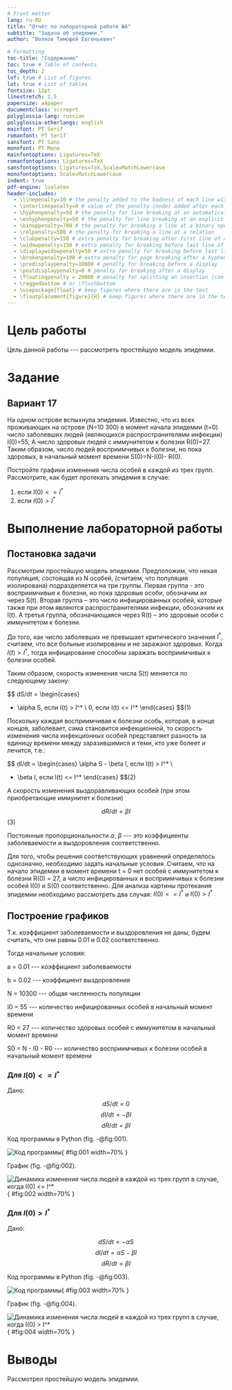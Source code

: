 ```yaml
---
# Front matter
lang: ru-RU
title: "Отчёт по лабораторной работе №6"
subtitle: "Задача об эпидемии."
author: "Волков Тимофей Евгеньевич"

# Formatting
toc-title: "Содержание"
toc: true # Table of contents
toc_depth: 2
lof: true # List of figures
lot: true # List of tables
fontsize: 12pt
linestretch: 1.5
papersize: a4paper
documentclass: scrreprt
polyglossia-lang: russian 
polyglossia-otherlangs: english
mainfont: PT Serif
romanfont: PT Serif
sansfont: PT Sans
monofont: PT Mono
mainfontoptions: Ligatures=TeX
romanfontoptions: Ligatures=TeX
sansfontoptions: Ligatures=TeX,Scale=MatchLowercase
monofontoptions: Scale=MatchLowercase
indent: true
pdf-engine: lualatex
header-includes:
  - \linepenalty=10 # the penalty added to the badness of each line within a paragraph (no associated penalty node) Increasing the value makes tex try to have fewer lines in the paragraph.
  - \interlinepenalty=0 # value of the penalty (node) added after each line of a paragraph.
  - \hyphenpenalty=50 # the penalty for line breaking at an automatically inserted hyphen
  - \exhyphenpenalty=50 # the penalty for line breaking at an explicit hyphen
  - \binoppenalty=700 # the penalty for breaking a line at a binary operator
  - \relpenalty=500 # the penalty for breaking a line at a relation
  - \clubpenalty=150 # extra penalty for breaking after first line of a paragraph
  - \widowpenalty=150 # extra penalty for breaking before last line of a paragraph
  - \displaywidowpenalty=50 # extra penalty for breaking before last line before a display math
  - \brokenpenalty=100 # extra penalty for page breaking after a hyphenated line
  - \predisplaypenalty=10000 # penalty for breaking before a display
  - \postdisplaypenalty=0 # penalty for breaking after a display
  - \floatingpenalty = 20000 # penalty for splitting an insertion (can only be split footnote in standard LaTeX)
  - \raggedbottom # or \flushbottom
  - \usepackage{float} # keep figures where there are in the text
  - \floatplacement{figure}{H} # keep figures where there are in the text
---
```


# Цель работы

Цель данной работы --- рассмотреть простейшую модель эпидемии.  

# Задание

## Вариант 17

На одном острове вспыхнула эпидемия. Известно, что из всех проживающих
на острове (N=10 300) в момент начала эпидемии (t=0) число заболевших людей
(являющихся распространителями инфекции) I(0)=55, А число здоровых людей с
иммунитетом к болезни R(0)=27. Таким образом, число людей восприимчивых к
болезни, но пока здоровых, в начальный момент времени S(0)=N-I(0)- R(0).

Постройте графики изменения числа особей в каждой из трех групп.
Рассмотрите, как будет протекать эпидемия в случае: 

1. если $I(0) <= I^*$
2. если $I(0) > I^*$

# Выполнение лабораторной работы

## Постановка задачи

Рассмотрим простейшую модель эпидемии. Предположим, что некая
популяция, состоящая из N особей, (считаем, что популяция изолирована)
подразделяется на три группы. Первая группа - это восприимчивые к болезни, но
пока здоровые особи, обозначим их через S(t). Вторая группа – это число
инфицированных особей, которые также при этом являются распространителями
инфекции, обозначим их I(t). А третья группа, обозначающаяся через R(t) – это
здоровые особи с иммунитетом к болезни. 

До того, как число заболевших не превышает критического значения $I^*$, 
считаем, что все больные изолированы и не заражают здоровых. Когда $I(t) > I^*$,
тогда инфицирование способны заражать восприимчивых к болезни особей. 

Таким образом, скорость изменения числа S(t) меняется по следующему
закону:

$$
dS/dt = 
\begin{cases} 
- \alpha S, если I(t) > I^* \\ 
0, если I(t) <= I^* 
\end{cases}
$$(1)

Поскольку каждая восприимчивая к болезни особь, которая, в конце концов,
заболевает, сама становится инфекционной, то скорость изменения числа
инфекционных особей представляет разность за единицу времени между
заразившимися и теми, кто уже болеет и лечится, т.е.:

$$
dI/dt = 
\begin{cases} 
\alpha S - \beta I, если I(t) > I^* \\ 
- \beta I, если I(t) <= I^* 
\end{cases}
$$(2)

А скорость изменения выздоравливающих особей (при этом приобретающие
иммунитет к болезни)

$$
dR/dt = \beta I 
$$(3)

Постоянные пропорциональности $\alpha$, $\beta$ --- это коэффициенты заболеваемости
и выздоровления соответственно.

Для того, чтобы решения соответствующих уравнений определялось
однозначно, необходимо задать начальные условия .Считаем, что на начало
эпидемии в момент времени
t = 0 нет особей с иммунитетом к болезни R(0) = 27, а
число инфицированных и восприимчивых к болезни особей
I(0) и
S(0)
соответственно. Для анализа картины протекания эпидемии необходимо
рассмотреть два случая: $I(0) <= I^*$ и $I(0) > I^*$

## Построение графиков

Т.к. коэффициент заболеваемости и выздоровления не даны, будем считать, 
что они равны 0.01 и 0.02 соответственно.

Тогда начальные условия:

a = 0.01 --- коэффициент заболеваемости

b = 0.02 --- коэффициент выздоровления

N = 10300 --- общая численность популяции

I0 = 55 --- количество инфицированных особей в начальный момент времени

R0 = 27 --- количество здоровых особей с иммунитетом в начальный
момент времени

S0 = N - I0 - R0 ---  количество восприимчивых к болезни особей в
начальный момент времени

### Для $I(0) <= I^*$

Дано:

$$
dS/dt = 0
$$
$$
dI/dt = - \beta I
$$
$$
dR/dt = \beta I
$$

Код программы в Python (fig. -@fig:001).

![Код программы](image/1.jpg){ #fig:001 width=70% }

График (fig. -@fig:002).

![Динамика изменения числа людей в каждой из трех групп в случае,
когда $I(0) <= I^*$](image/2.jpg){ #fig:002 width=70% }

### Для $I(0) > I^*$

Дано:

$$
dS/dt = - \alpha S
$$
$$
dI/dt = \alpha S - \beta I
$$
$$
dR/dt = \beta I
$$

Код программы в Python (fig. -@fig:003).

![Код программы](image/3.jpg){ #fig:003 width=70% }

График (fig. -@fig:004).

![Динамика изменения числа людей в каждой из трех групп в случае,
когда $I(0) > I^*$](image/4.jpg){ #fig:004 width=70% }

# Выводы

Рассмотрел простейшую модель эпидемии.
